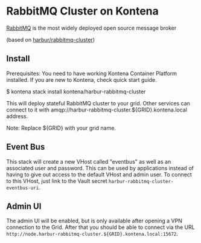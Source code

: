 RabbitMQ Cluster on Kontena
===========================

[RabbitMQ](https://www.rabbitmq.com) is the most widely deployed open source message broker

(based on [harbur/rabbitmq-cluster](https://github.com/harbur/docker-rabbitmq-cluster))

## Install

Prerequisites: You need to have working Kontena Container Platform installed. If you are new to Kontena, check quick start guide.

$ kontena stack install kontena/harbur-rabbitmq-cluster

This will deploy stateful RabbitMQ cluster to your grid. Other services can connect to it with amqp://harbur-rabbitmq-cluster.${GRID}.kontena.local address.

Note: Replace ${GRID} with your grid name.

## Event Bus

This stack will create a new VHost called "eventbus" as well as an associated user and password. This can be used by applications instead of having to give out access to the default VHost and admin user.  To connect to this VHost, just link to the Vault secret `harbur-rabbitmq-cluster-eventbus-uri`.


## Admin UI

The admin UI will be enabled, but is only available after opening a VPN connection to the Grid.  After that you should be able to connect via the URL `http://node.harbur-rabbitmq-cluster.${GRID}.kontena.local:15672`.
